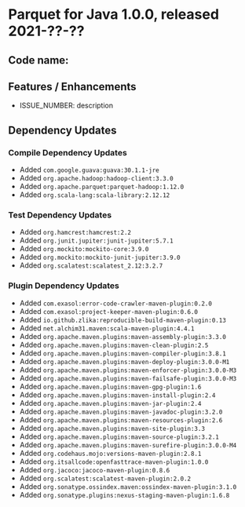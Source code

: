 # Parquet for Java 1.0.0, released 2021-??-??

## Code name: 

## Features / Enhancements

* ISSUE_NUMBER: description

## Dependency Updates

### Compile Dependency Updates

* Added `com.google.guava:guava:30.1.1-jre`
* Added `org.apache.hadoop:hadoop-client:3.3.0`
* Added `org.apache.parquet:parquet-hadoop:1.12.0`
* Added `org.scala-lang:scala-library:2.12.12`

### Test Dependency Updates

* Added `org.hamcrest:hamcrest:2.2`
* Added `org.junit.jupiter:junit-jupiter:5.7.1`
* Added `org.mockito:mockito-core:3.9.0`
* Added `org.mockito:mockito-junit-jupiter:3.9.0`
* Added `org.scalatest:scalatest_2.12:3.2.7`

### Plugin Dependency Updates

* Added `com.exasol:error-code-crawler-maven-plugin:0.2.0`
* Added `com.exasol:project-keeper-maven-plugin:0.6.0`
* Added `io.github.zlika:reproducible-build-maven-plugin:0.13`
* Added `net.alchim31.maven:scala-maven-plugin:4.4.1`
* Added `org.apache.maven.plugins:maven-assembly-plugin:3.3.0`
* Added `org.apache.maven.plugins:maven-clean-plugin:2.5`
* Added `org.apache.maven.plugins:maven-compiler-plugin:3.8.1`
* Added `org.apache.maven.plugins:maven-deploy-plugin:3.0.0-M1`
* Added `org.apache.maven.plugins:maven-enforcer-plugin:3.0.0-M3`
* Added `org.apache.maven.plugins:maven-failsafe-plugin:3.0.0-M3`
* Added `org.apache.maven.plugins:maven-gpg-plugin:1.6`
* Added `org.apache.maven.plugins:maven-install-plugin:2.4`
* Added `org.apache.maven.plugins:maven-jar-plugin:2.4`
* Added `org.apache.maven.plugins:maven-javadoc-plugin:3.2.0`
* Added `org.apache.maven.plugins:maven-resources-plugin:2.6`
* Added `org.apache.maven.plugins:maven-site-plugin:3.3`
* Added `org.apache.maven.plugins:maven-source-plugin:3.2.1`
* Added `org.apache.maven.plugins:maven-surefire-plugin:3.0.0-M4`
* Added `org.codehaus.mojo:versions-maven-plugin:2.8.1`
* Added `org.itsallcode:openfasttrace-maven-plugin:1.0.0`
* Added `org.jacoco:jacoco-maven-plugin:0.8.6`
* Added `org.scalatest:scalatest-maven-plugin:2.0.2`
* Added `org.sonatype.ossindex.maven:ossindex-maven-plugin:3.1.0`
* Added `org.sonatype.plugins:nexus-staging-maven-plugin:1.6.8`
